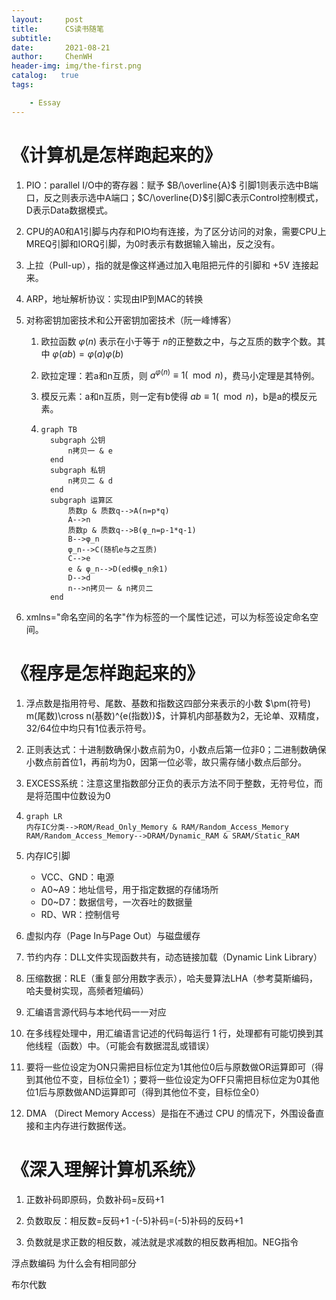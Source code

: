 ```yaml
---
layout:     post
title:      CS读书随笔
subtitle:    
date:       2021-08-21
author:     ChenWH
header-img: img/the-first.png
catalog:   true
tags:

    - Essay
---
```




<script type="text/x-mathjax-config">
  MathJax.Hub.Config({
    tex2jax: {
      inlineMath: [ ['$','$'], ["\\(","\\)"] ],
      processEscapes: true
    }
  });
</script>
<script src="https://cdn.mathjax.org/mathjax/latest/MathJax.js?config=TeX-AMS-MML_HTMLorMML" type="text/javascript"></script>

# 《计算机是怎样跑起来的》

1. PIO：parallel I/O中的寄存器：赋予 $B/\overline{A}$ 引脚1则表示选中B端口，反之则表示选中A端口；$C/\overline{D}$​ 引脚C表示Control控制模式，D表示Data数据模式。

2. CPU的A0和A1引脚与内存和PIO均有连接，为了区分访问的对象，需要CPU上MREQ引脚和IORQ引脚，为0时表示有数据输入输出，反之没有。

3. 上拉（Pull-up），指的就是像这样通过加入电阻把元件的引脚和 +5V 连接起来。

4. ARP，地址解析协议：实现由IP到MAC的转换

5. 对称密钥加密技术和公开密钥加密技术（阮一峰博客）

   1. 欧拉函数 $\varphi(n)$ 表示在小于等于 $n$​ 的正整数之中，与之互质的数字个数。其中 $\varphi(ab)=\varphi(a)\varphi(b)$

   2. 欧拉定理：若a和n互质，则 $a^{\varphi(n)}\equiv 1(\mod n)$​​ ​，费马小定理是其特例。

   3. 模反元素：a和n互质，则一定有b使得 $ab\equiv1(\mod n)$​​​，b是a的模反元素。

   4. ```mermaid
      graph TB
      	subgraph 公钥
      		n拷贝一 & e
      	end
      	subgraph 私钥
      		n拷贝二 & d
      	end
      	subgraph 运算区
      		质数p & 质数q-->A(n=p*q)
      		A-->n
      		质数p & 质数q-->B(φ_n=p-1*q-1)
      		B-->φ_n
      		φ_n-->C(随机e与之互质)
      		C-->e
      		e & φ_n-->D(ed模φ_n余1)
      		D-->d
      		n-->n拷贝一 & n拷贝二
      	end
      ```

6. xmlns="命名空间的名字"作为标签的一个属性记述，可以为标签设定命名空间。

# 《程序是怎样跑起来的》

1. 浮点数是指用符号、尾数、基数和指数这四部分来表示的小数 $\pm(符号) m(尾数)\cross n(基数)^{e(指数)}$，计算机内部基数为2，无论单、双精度，32/64位中均只有1位表示符号。

2. 正则表达式：十进制数确保小数点前为0，小数点后第一位非0；二进制数确保小数点前首位1，再前均为0，因第一位必零，故只需存储小数点后部分。

3. EXCESS系统：注意这里指数部分正负的表示方法不同于整数，无符号位，而是将范围中位数设为0

4. ```mermaid
   graph LR
   内存IC分类-->ROM/Read_Only_Memory & RAM/Random_Access_Memory
   RAM/Random_Access_Memory-->DRAM/Dynamic_RAM & SRAM/Static_RAM
   ```

5. 内存IC引脚

   - VCC、GND：电源
   - A0~A9：地址信号，用于指定数据的存储场所
   - D0~D7：数据信号，一次吞吐的数据量
   - RD、WR：控制信号

6. 虚拟内存（Page In与Page Out）与磁盘缓存

7. 节约内存：DLL文件实现函数共有，动态链接加载（Dynamic Link Library）

8. 压缩数据：RLE（重复部分用数字表示），哈夫曼算法LHA（参考莫斯编码，哈夫曼树实现，高频者短编码）

9. 汇编语言源代码与本地代码一一对应

10. 在多线程处理中，用汇编语言记述的代码每运行 1 行，处理都有可能切换到其他线程（函数）中。（可能会有数据混乱或错误）

11. 要将一些位设定为ON只需把目标位定为1其他位0后与原数做OR运算即可（得到其他位不变，目标位全1）；要将一些位设定为OFF只需把目标位定为0其他位1后与原数做AND运算即可（得到其他位不变，目标位全0）

12. DMA （Direct Memory Access）是指在不通过 CPU 的情况下，外围设备直接和主内存进行数据传送。


# 《深入理解计算机系统》

1. 正数补码即原码，负数补码=反码+1

2. 负数取反：相反数=反码+1            -(-5)补码=(-5)补码的反码+1

3. 负数就是求正数的相反数，减法就是求减数的相反数再相加。NEG指令

浮点数编码  为什么会有相同部分

布尔代数
